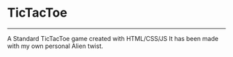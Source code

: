 # TicTacToe
***
A Standard TicTacToe game created with HTML/CSS/JS It has been made with my own personal Alien twist.
